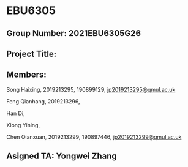 # EBU6305
## Group Number: 2021EBU6305G26
## Project Title:
## Members:
Song Haixing, 2019213295, 190899129, jp2019213295@qmul.ac.uk

Feng Qianhang, 2019213296, 

Han Di,

Xiong Yining, 

Chen Qianxuan, 2019213299, 190897446, jp2019213299@qmul.ac.uk

## Asigned TA: Yongwei Zhang
